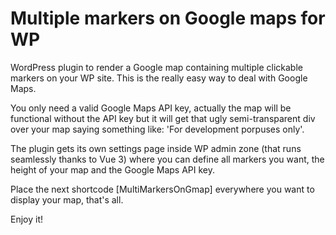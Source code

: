 # Multiple markers on Google maps for WP
WordPress plugin to render a Google map containing multiple clickable markers on your WP site. This is the really easy way to deal with Google Maps.

You only need a valid Google Maps API key, actually the map will be functional without the API key but it will get that ugly semi-transparent div over your map saying something like: 'For development porpuses only'.

The plugin gets its own settings page inside WP admin zone (that runs seamlessly thanks to Vue 3) where you can define all markers you want, the height of your map and the Google Maps API key.

Place the next shortcode
[MultiMarkersOnGmap]
everywhere you want to display your map, that's all.

Enjoy it!
